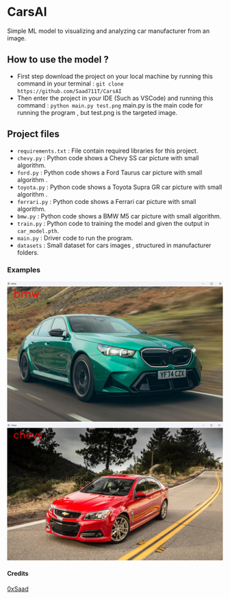 # CarsAI
Simple ML model to visualizing and analyzing car manufacturer from an image.

## How to use the model ?
- First step download the project on your local machine by running this command in your terminal : `git clone https://github.com/Saad711T/CarsAI`
- Then enter the project in your IDE (Such as VSCode) and running this command : `python main.py test.png` main.py is the main code for running the program , but test.png is the targeted image.
## Project files
- `requirements.txt` : File contain required libraries for this project.
- `chevy.py` : Python code shows a Chevy SS car picture with small algorithm.
- `ford.py` : Python code shows a Ford Taurus car picture with small algorithm .
- `toyota.py` : Python code shows a Toyota Supra GR car picture with small algorithm .
- `ferrari.py` : Python code shows a Ferrari car picture with small algorithm.
- `bmw.py` : Python code shows a BMW M5 car picture with small algorithm.
- `train.py` : Python code to training the model and given the output in `car_model.pth`.
- `main.py` : Driver code to run the program.
- `datasets` : Small dataset for cars images , structured in manufacturer folders.

### Examples
![bmw](tests_success/bmw.jpg)
<br>
![chevy](tests_success/chevy.jpg)

#### Credits
[0xSaad](https://www.linkedin.com/in/saadalmalki711)
